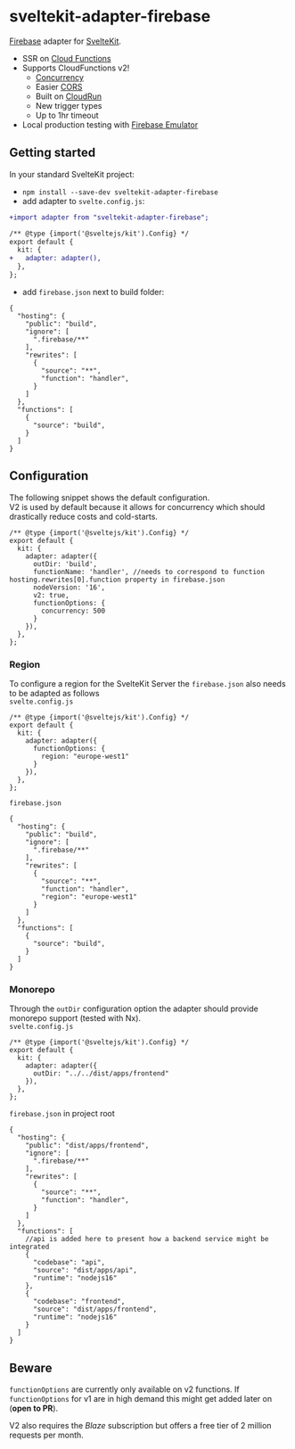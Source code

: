 # sveltekit-adapter-firebase

[Firebase](https://firebase.google.com/) adapter for
[SvelteKit](https://github.com/sveltejs/kit).

* SSR on
[Cloud Functions](https://firebase.google.com/docs/hosting/functions)  
* Supports CloudFunctions v2!
  * [Concurrency](https://firebase.google.com/docs/functions/beta/manage-functions#allow_concurrent_requests)  
  * Easier [CORS](https://firebase.google.com/docs/functions/beta/http-events#configuring_cors_cross-origin_resource_sharing)  
  * Built on [CloudRun](https://cloud.google.com/run)  
  * New trigger types  
  * Up to 1hr timeout  
* Local production testing with
[Firebase Emulator](https://firebase.google.com/docs/emulator-suite)

## Getting started

In your standard SvelteKit project:

- `npm install --save-dev sveltekit-adapter-firebase`
- add adapter to `svelte.config.js`:

```diff
+import adapter from "sveltekit-adapter-firebase";

/** @type {import('@sveltejs/kit').Config} */
export default {
  kit: {
+   adapter: adapter(),
  },
};
```
- add `firebase.json` next to build folder:
```
{
  "hosting": {
    "public": "build",
    "ignore": [
      ".firebase/**"
    ],
    "rewrites": [
      {
        "source": "**",
        "function": "handler", 
      }
    ]
  },
  "functions": [
    {
      "source": "build",
    }
  ]
}
```

## Configuration
The following snippet shows the default configuration.   
V2 is used by default because it allows for concurrency which should drastically reduce costs and cold-starts.
```
/** @type {import('@sveltejs/kit').Config} */
export default {
  kit: {
    adapter: adapter({
      outDir: 'build',
      functionName: 'handler', //needs to correspond to function hosting.rewrites[0].function property in firebase.json
      nodeVersion: '16',
      v2: true,
      functionOptions: {
        concurrency: 500
      }
    }),
  },
};
```
### Region
To configure a region for the SvelteKit Server the `firebase.json` also needs to be adapted as follows  
`svelte.config.js`
```
/** @type {import('@sveltejs/kit').Config} */
export default {
  kit: {
    adapter: adapter({
      functionOptions: {
        region: "europe-west1"
      }
    }),
  },
};
```
`firebase.json`
```
{
  "hosting": {
    "public": "build",
    "ignore": [
      ".firebase/**"
    ],
    "rewrites": [
      {
        "source": "**",
        "function": "handler", 
        "region": "europe-west1"
      }
    ]
  },
  "functions": [
    {
      "source": "build",
    }
  ]
}
```
### Monorepo
Through the `outDir` configuration option the adapter should provide monorepo support (tested with Nx).  
`svelte.config.js`
```
/** @type {import('@sveltejs/kit').Config} */
export default {
  kit: {
    adapter: adapter({
      outDir: "../../dist/apps/frontend"
    }),
  },
};
```
`firebase.json` in project root
```
{
  "hosting": {
    "public": "dist/apps/frontend",
    "ignore": [
      ".firebase/**"
    ],
    "rewrites": [
      {
        "source": "**",
        "function": "handler",
      }
    ]
  },
  "functions": [
    //api is added here to present how a backend service might be integrated
    {
      "codebase": "api",
      "source": "dist/apps/api",
      "runtime": "nodejs16"
    },
    {
      "codebase": "frontend",
      "source": "dist/apps/frontend",
      "runtime": "nodejs16"
    }
  ]
}
```
## Beware
`functionOptions` are currently only available on v2 functions. 
If `functionOptions` for v1 are in high demand this might get added later on (**open to PR**).  

V2 also requires the _Blaze_ subscription but offers a free tier of 2 million requests per month.

